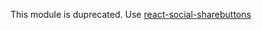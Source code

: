 This module is duprecated. Use [react-social-sharebuttons](https://github.com/uraway/react-social-sharebuttons)
